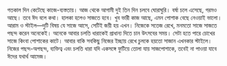 গতকাল দিন কেটেছে কাজে-ব্যস্ততায়। আজ থেকে আগামী দুই তিন দিন চলবে ঘোরাঘুরি। বর্ষা চলে এসেছে, গরমও আছে। তবে ঈদ বলে কথা। হালকা হলেও সাজতে হবে। খুব ভারী কাজ আছে, এমন পোশাক বেছে নেওয়াই ভালো। আরাম ও স্টাইল—দুটি বিষয় যে সাজে আসে, সেটিই জয়ী হয় এখন। নিজেকে সতেজ রেখে, মনমতো সাজে সাজতে পছন্দ করেন অনেকেই। অনেকে আবার চলতি ধারাকেই প্রাধান্য দিতে চান উৎসবের সময়। সেটা হতে পারে চোখের  
সাজে কিংবা পোশাকের কাটে। আবার বাকি সবকিছু নিজের ইচ্ছায় রেখে চুলকে হয়তো সাজান এখনকার স্টাইলে। নিজের পছন্দ-অপছন্দ, ব্যক্তিত্ব এবং চলতি ধারা যদি একসঙ্গে ফুটিয়ে তোলা যায় সাজপোশাকে, তবেই না পাওয়া যাবে ঈদের যথার্থ আমেজ।

